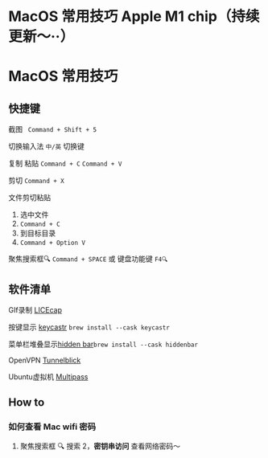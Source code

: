 # MacOS 常用技巧 Apple M1 chip（持续更新～··）

# MacOS 常用技巧
## 快捷键
截图 ` Command + Shift + 5`

切换输入法 `中/英` 切换键

复制 粘贴 `Command + C` `Command + V`

剪切 `Command + X`

文件剪切粘贴
  1. 选中文件
  2. `Command + C`
  3. 到目标目录
  4. `Command + Option V`

聚焦搜索框🔍 `Command + SPACE` 或 键盘功能键 `F4🔍`

## 软件清单
GIf录制 [LICEcap](https://www.cockos.com/licecap/)

按键显示 [keycastr](https://github.com/keycastr/keycastr) `brew install --cask keycastr`

菜单栏堆叠显示[hidden bar](https://github.com/dwarvesf/hidden)`brew install --cask hiddenbar`

OpenVPN [Tunnelblick](https://tunnelblick.net/)

Ubuntu虚拟机 [Multipass](https://multipass.run/)

## How to

### 如何查看 Mac wifi 密码
1. 聚焦搜索框 🔍 搜索 
2，**密钥串访问** 查看网络密码～
